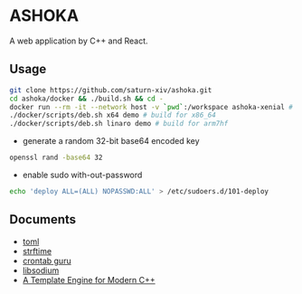 # ASHOKA

A web application by C++ and React.

## Usage

```bash
git clone https://github.com/saturn-xiv/ashoka.git
cd ashoka/docker && ./build.sh && cd -
docker run --rm -it --network host -v `pwd`:/workspace ashoka-xenial # bionic, focal
./docker/scripts/deb.sh x64 demo # build for x86_64
./docker/scripts/deb.sh linaro demo # build for arm7hf
```

- generate a random 32-bit base64 encoded key

```bash
openssl rand -base64 32
```

- enable sudo with-out-password

```bash
echo 'deploy ALL=(ALL) NOPASSWD:ALL' > /etc/sudoers.d/101-deploy
```

## Documents

- [toml](https://toml.io/en/)
- [strftime](http://www.cplusplus.com/reference/ctime/strftime/)
- [crontab guru](https://crontab.guru/)
- [libsodium](https://doc.libsodium.org/)
- [A Template Engine for Modern C++](https://pantor.github.io/inja/)
